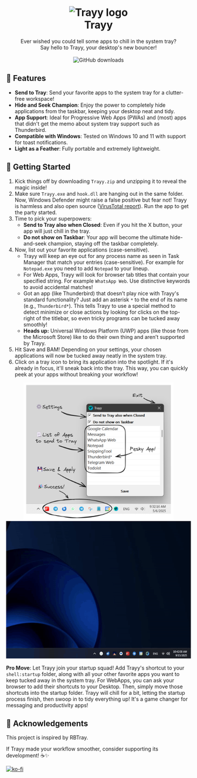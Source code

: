 <h1 align="center">
    <img src="logo.ico" alt="Trayy logo" width="80"/>
    <div>
    Trayy
</h1>

<p align="center">
Ever wished you could tell some apps to chill in the system tray? </br>Say hello to Trayy, your desktop's new bouncer!
</br>
</br  >
<img src="https://img.shields.io/github/downloads/alirezagsm/Trayy/total.svg" alt="GitHub downloads"/>
</p>

## 🎯 Features

- **Send to Tray**: Send your favorite apps to the system tray for a clutter-free workspace!
- **Hide and Seek Champion**: Enjoy the power to completely hide applications from the taskbar, keeping your desktop neat and tidy.
- **App Support**: Ideal for Progressive Web Apps (PWAs) and (most) apps that didn't get the memo about system tray support such as Thunderbird.
- **Compatible with Windows**: Tested on Windows 10 and 11 with support for toast notifications.
- **Light as a Feather**: Fully portable and extremely lightweight.

## 🚀 Getting Started

1. Kick things off by downloading `Trayy.zip` and unzipping it to reveal the magic inside!
2. Make sure `Trayy.exe` and `hook.dll` are hanging out in the same folder. Now, Windows Defender might raise a false positive but fear not! Trayy is harmless and also open source ([VirusTotal report](https://www.virustotal.com/gui/file/688011ba8305871139bac0b7da0da7f2e56370e65f9909bea2350723b9db2822/detection)). Run the app to get the party started.
3. Time to pick your superpowers:
   - **Send to Tray also when Closed**: Even if you hit the X button, your app will just chill in the tray.
   - **Do not show on Taskbar**: Your app will become the ultimate hide-and-seek champion, staying off the taskbar completely.
4. Now, list out your favorite applications (case-sensitive).
   - Trayy will keep an eye out for any process name as seen in Task Manager that match your entries (case-sensitive). For example for `Notepad.exe` you need to add `Notepad` to your lineup.
   - For Web Apps, Trayy will look for browser tab titles that contain your specified string. For example `WhatsApp Web`. Use distinctive keywords to avoid accidental matches!
   - Got an app (like Thunderbird) that doesn’t play nice with Trayy's standard functionality? Just add an asterisk `*` to the end of its name (e.g., `Thunderbird*`). This tells Trayy to use a special method to detect minimize or close actions by looking for clicks on the top-right of the titlebar, so even tricky programs can be tucked away smoothly!
   - **Heads up:** Universal Windows Platform (UWP) apps (like those from the Microsoft Store) like to do their own thing and aren’t supported by Trayy.
5. Hit Save and BAM! Depending on your settings, your chosen applications will now be tucked away neatly in the system tray.
6. Click on a tray icon to bring its application into the spotlight. If it's already in focus, it'll sneak back into the tray. This way, you can quickly peek at your apps without breaking your workflow!

<p align="center">
  <img src="demo.png" alt="GUI demo" height="375" width="auto"/>
  <img src="demo.gif" alt="Video demo" width="auto" height="375" autoplay/>
</p>

**Pro Move**: Let Trayy join your startup squad! Add Trayy's shortcut to your `shell:startup` folder, along with all your other favorite apps you want to keep tucked away in the system tray. For WebApps, you can ask your browser to add their shortcuts to your Desktop. Then, simply move those shortcuts into the startup folder. Trayy will chill for a bit, letting the startup process finish, then swoop in to tidy everything up! It's a game changer for messaging and productivity apps!

## 🙏 Acknowledgements

This project is inspired by RBTray.

If Trayy made your workflow smoother, consider supporting its development! ☕✨

[![ko-fi](https://ko-fi.com/img/githubbutton_sm.svg)](https://ko-fi.com/Q5Q21EOKMX)
